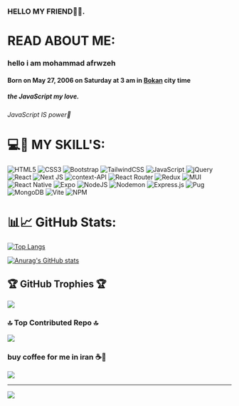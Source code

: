 
### HELLO MY FRIEND👋🤗.

# READ ABOUT ME:
<h3>hello i am mohammad afrwzeh</h3>
<h4>Born on May 27, 2006 on Saturday at 3 am in <a href="https://maps.app.goo.gl/DTSUAxrpDyPwMHMF9"><b>Bokan</b></a> city time</h4>
<h5>the JavaScript my love.</h5>
<h6>JavaScript IS power💪</h6>


# 💻🥳 MY SKILL'S:
![HTML5](https://img.shields.io/badge/html5-%23E34F26.svg?style=for-the-badge&logo=html5&logoColor=white) ![CSS3](https://img.shields.io/badge/css3-%231572B6.svg?style=for-the-badge&logo=css3&logoColor=white) ![Bootstrap](https://img.shields.io/badge/bootstrap-%238511FA.svg?style=for-the-badge&logo=bootstrap&logoColor=white) ![TailwindCSS](https://img.shields.io/badge/tailwindcss-%2338B2AC.svg?style=for-the-badge&logo=tailwind-css&logoColor=white) ![JavaScript](https://img.shields.io/badge/javascript-%23323330.svg?style=for-the-badge&logo=javascript&logoColor=%23F7DF1E) ![jQuery](https://img.shields.io/badge/jquery-%230769AD.svg?style=for-the-badge&logo=jquery&logoColor=white) ![React](https://img.shields.io/badge/react-%2320232a.svg?style=for-the-badge&logo=react&logoColor=%2361DAFB) ![Next JS](https://img.shields.io/badge/Next-black?style=for-the-badge&logo=next.js&logoColor=white) ![context-API](https://img.shields.io/badge/Context--Api-000000?style=for-the-badge&logo=react) ![React Router](https://img.shields.io/badge/React_Router-CA4245?style=for-the-badge&logo=react-router&logoColor=white) ![Redux](https://img.shields.io/badge/redux-%23593d88.svg?style=for-the-badge&logo=redux&logoColor=white) ![MUI](https://img.shields.io/badge/MUI-%230081CB.svg?style=for-the-badge&logo=mui&logoColor=white) ![React Native](https://img.shields.io/badge/react_native-%2320232a.svg?style=for-the-badge&logo=react&logoColor=%2361DAFB) ![Expo](https://img.shields.io/badge/expo-1C1E24?style=for-the-badge&logo=expo&logoColor=#D04A37) ![NodeJS](https://img.shields.io/badge/node.js-6DA55F?style=for-the-badge&logo=node.js&logoColor=white) ![Nodemon](https://img.shields.io/badge/NODEMON-%23323330.svg?style=for-the-badge&logo=nodemon&logoColor=%BBDEAD) ![Express.js](https://img.shields.io/badge/express.js-%23404d59.svg?style=for-the-badge&logo=express&logoColor=%2361DAFB) ![Pug](https://img.shields.io/badge/Pug-FFF?style=for-the-badge&logo=pug&logoColor=A86454) ![MongoDB](https://img.shields.io/badge/MongoDB-%234ea94b.svg?style=for-the-badge&logo=mongodb&logoColor=white) ![Vite](https://img.shields.io/badge/vite-%23646CFF.svg?style=for-the-badge&logo=vite&logoColor=white) ![NPM](https://img.shields.io/badge/NPM-%23CB3837.svg?style=for-the-badge&logo=npm&logoColor=white)


# 📊📈 GitHub Stats:

[![Top Langs](https://github-readme-stats.vercel.app/api/top-langs/?username=techcodeofficial)](https://github.com/anuraghazra/github-readme-stats)

[![Anurag's GitHub stats](https://github-readme-stats.vercel.app/api?username=techcodeofficial)](https://github.com/anuraghazra/github-readme-stats)

## 🏆 GitHub Trophies 🏆
![](https://github-profile-trophy.vercel.app/?username=techcodeofficial&theme=flat&no-frame=false&no-bg=false&margin-w=4)

### 🔝 Top Contributed Repo 🔝
![](https://github-contributor-stats.vercel.app/api?username=techcodeofficial&limit=5&theme=onedark&combine_all_yearly_contributions=true)

### buy coffee for me in iran ☕🤩

<a href="https://www.coffeebede.com/techcodeofficial"><img class="img-fluid" src="https://coffeebede.ir/DashboardTemplateV2/app-assets/images/banner/default-yellow.svg" /></a>

---

[![](https://visitcount.itsvg.in/api?id=techcodeofficial&label=Profile%20Views&color=12&icon=2&pretty=true)](https://github.com/techcodeofficial)
<!-- Proudly created with GPRM ( https://gprm.itsvg.in ) -->
